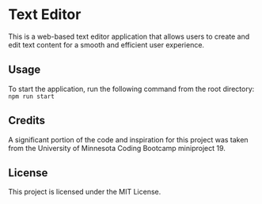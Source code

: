 # Text Editor
This is a web-based text editor application that allows users to create and edit text content for a smooth and efficient user experience.

## Usage
To start the application, run the following command from the root directory: `npm run start`

## Credits
A significant portion of the code and inspiration for this project was taken from the University of Minnesota Coding Bootcamp miniproject 19.

## License
This project is licensed under the MIT License.
